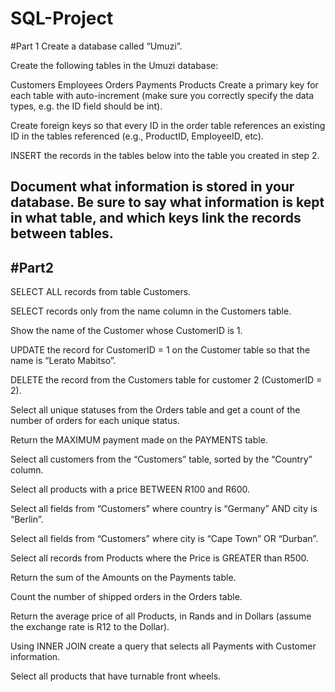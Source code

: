 # SQL-Project
#Part 1
Create a database called “Umuzi”.

Create the following tables in the Umuzi database:

Customers
Employees
Orders
Payments
Products
Create a primary key for each table with auto-increment (make sure you correctly specify the data types, e.g. the ID field should be int).

Create foreign keys so that every ID in the order table references an existing ID in the tables referenced (e.g., ProductID, EmployeeID, etc).

INSERT the records in the tables below into the table you created in step 2.

Document what information is stored in your database. Be sure to say what information is kept in what table, and which keys link the records between tables.
--------------------------------------------------------------------------------------------------------------------------------------------------------------
#Part2
--------------------------------------------------------------------------------------------------------------------------------------------------------------
SELECT ALL records from table Customers.

SELECT records only from the name column in the Customers table.

Show the name of the Customer whose CustomerID is 1.

UPDATE the record for CustomerID = 1 on the Customer table so that the name is “Lerato Mabitso”.

DELETE the record from the Customers table for customer 2 (CustomerID = 2).

Select all unique statuses from the Orders table and get a count of the number of orders for each unique status.

Return the MAXIMUM payment made on the PAYMENTS table.

Select all customers from the “Customers” table, sorted by the “Country” column.

Select all products with a price BETWEEN R100 and R600.

Select all fields from “Customers” where country is “Germany” AND city is “Berlin”.

Select all fields from “Customers” where city is “Cape Town” OR “Durban”.

Select all records from Products where the Price is GREATER than R500.

Return the sum of the Amounts on the Payments table.

Count the number of shipped orders in the Orders table.

Return the average price of all Products, in Rands and in Dollars (assume the exchange rate is R12 to the Dollar).

Using INNER JOIN create a query that selects all Payments with Customer information.

Select all products that have turnable front wheels.

